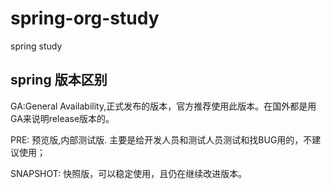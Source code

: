 # spring-org-study
spring study

## spring 版本区别

GA:General Availability,正式发布的版本，官方推荐使用此版本。在国外都是用GA来说明release版本的。

PRE: 预览版,内部测试版. 主要是给开发人员和测试人员测试和找BUG用的，不建议使用；

SNAPSHOT: 快照版，可以稳定使用，且仍在继续改进版本。
